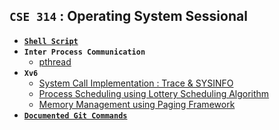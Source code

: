 ## **`CSE 314` : Operating System Sessional**

- [**`Shell Script`**](https://github.com/ayeshathoi/OS-314/tree/main/Shell%20Script)
- **`Inter Process Communication`**
  - [pthread](https://github.com/ayeshathoi/OS-314/tree/main/IPC)
- **`Xv6`**
  - [System Call Implementation : Trace & SYSINFO](https://github.com/ayeshathoi/OS-314/tree/main/xv6_Trace%20%26%20sysinfotest)
  - [Process Scheduling using Lottery Scheduling Algorithm](https://github.com/ayeshathoi/OS-314/tree/main/xv6%20Lottery%20Sceduling)
  - [Memory Management using Paging Framework](https://github.com/ayeshathoi/OS-314/tree/main/offline%205%20mm)
- [**`Documented Git Commands`**](https://github.com/ayeshathoi/OS-314/tree/main/Git%20Commands)
